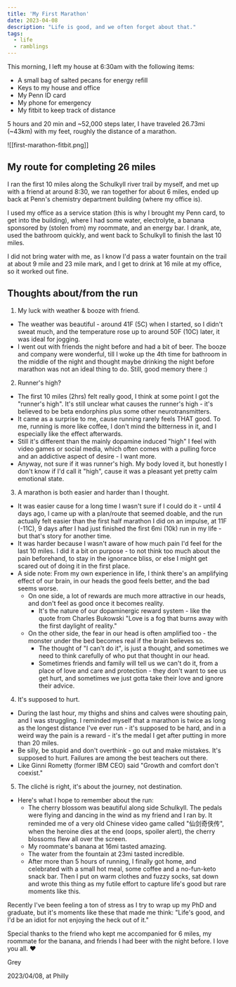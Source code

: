 ```yaml
---
title: 'My First Marathon'
date: 2023-04-08
description: "Life is good, and we often forget about that."
tags:
  - life
  - ramblings
---
```

This morning, I left my house at 6:30am with the following items:
- A small bag of salted pecans for energy refill
- Keys to my house and office
- My Penn ID card
- My phone for emergency
- My fitbit to keep track of distance

5 hours and 20 min and ~52,000 steps later, I have traveled 26.73mi (~43km) with my feet, roughly the distance of a marathon.

![[first-marathon-fitbit.png]]

My route for completing 26 miles
----

I ran the first 10 miles along the Schulkyll river trail by myself, and met up with a friend at around 8:30, we ran together for about 6 miles, ended up back at Penn's chemistry department building (where my office is). 

I used my office as a service station (this is why I brought my Penn card, to get into the building), where I had some water, electrolyte, a banana sponsored by (stolen from) my roommate, and an energy bar. I drank, ate, used the bathroom quickly, and went back to Schulkyll to finish the last 10 miles.

I did not bring water with me, as I know I'd pass a water fountain on the trail at about 9 mile and 23 mile mark, and I get to drink at 16 mile at my office, so it worked out fine.

Thoughts about/from the run
----

1. My luck with weather & booze with friend.
  - The weather was beautiful - around 41F (5C) when I started, so I didn't sweat much, and the temperature rose up to around 50F (10C) later, it was ideal for jogging.
  - I went out with friends the night before and had a bit of beer. The booze and company were wonderful, till I woke up the 4th time for bathroom in the middle of the night and thought maybe drinking the night before marathon was not an ideal thing to do. Still, good memory there :) 

2. Runner's high?
  - The first 10 miles (2hrs) felt really good, I think at some point I got the "runner's high". It's still unclear what causes the runner's high - it's believed to be beta endorphins plus some other neurotransmitters.
  - It came as a surprise to me, cause running rarely feels THAT good. To me, running is more like coffee, I don't mind the bitterness in it, and I especially like the effect afterwards. 
  - Still it's different than the mainly dopamine induced "high" I feel with video games or social media, which often comes with a pulling force and an addictive aspect of desire - I want more.
  - Anyway, not sure if it was runner's high. My body loved it, but honestly I don't know if I'd call it "high", cause it was a pleasant yet pretty calm emotional state. 

3. A marathon is both easier and harder than I thought.
  - It was easier cause for a long time I wasn't sure if I could do it - until 4 days ago, I came up with a plan/route that seemed doable, and the run actually felt easier than the first half marathon I did on an impulse, at 11F (-11C), 9 days after I had just finished the first 6mi (10k) run in my life - but that's story for another time.
  - It was harder because I wasn't aware of how much pain I'd feel for the last 10 miles. I did it a bit on purpose - to not think too much about the pain beforehand, to stay in the ignorance bliss, or else I might get scared out of doing it in the first place.
  - A side note: From my own experience in life, I think there's an amplifying effect of our brain, in our heads the good feels better, and the bad seems worse.
    - On one side, a lot of rewards are much more attractive in our heads, and don't feel as good once it becomes reality. 
      - It's the nature of our dopaminergic reward system - like the quote from Charles Bukowski "Love is a fog that burns away with the first daylight of reality."
    - On the other side, the fear in our head is often amplified too - the monster under the bed becomes real if the brain believes so.
      - The thought of "I can't do it", is just a thought, and sometimes we need to think carefully of who put that thought in our head.
      - Sometimes friends and family will tell us we can't do it, from a place of love and care and protection - they don't want to see us get hurt, and sometimes we just gotta take their love and ignore their advice.

4. It's supposed to hurt.
  - During the last hour, my thighs and shins and calves were shouting pain, and I was struggling. I reminded myself that a marathon is twice as long as the longest distance I've ever run - it's supposed to be hard, and in a weird way the pain is a reward - it's the medal I get after putting in more than 20 miles. 
  - Be silly, be stupid and don't overthink - go out and make mistakes. It's supposed to hurt. Failures are among the best teachers out there.
  - Like Ginni Rometty (former IBM CEO) said "Growth and comfort don't coexist."

5. The cliché is right, it's about the journey, not destination.
  - Here's what I hope to remember about the run:
	- The cherry blossom was beautiful along side Schulkyll. The pedals were flying and dancing in the wind as my friend and I ran by. It reminded me of a very old Chinese video game called "仙剑奇侠传", when the heroine dies at the end (oops, spoiler alert), the cherry blossoms flew all over the screen.
	- My roommate's banana at 16mi tasted amazing.
	- The water from the fountain at 23mi tasted incredible.
	- After more than 5 hours of running, I finally got home, and celebrated with a small hot meal, some coffee and a no-fun-keto snack bar. Then I put on warm clothes and fuzzy socks, sat down and wrote this thing as my futile effort to capture life's good but rare moments like this.

Recently I've been feeling a ton of stress as I try to wrap up my PhD and graduate, but it's moments like these that made me think: "Life's good, and I'd be an idiot for not enjoying the heck out of it."

Special thanks to the friend who kept me accompanied for 6 miles, my roommate for the banana, and friends I had beer with the night before. I love you all.  ♥

Grey

2023/04/08, at Philly